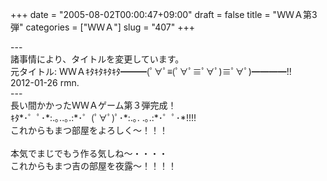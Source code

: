 +++
date = "2005-08-02T00:00:47+09:00"
draft = false
title = "ＷＷＡ第3弾"
categories = ["ＷＷＡ"]
slug = "407"
+++

<div>---</div>
<div>諸事情により、タイトルを変更しています。</div>
<div>元タイトル: ＷＷＡｷﾀｷﾀｷﾀｷﾀ━━━(ﾟ∀ﾟ≡(ﾟ∀ﾟ≡ﾟ∀ﾟ)≡ﾟ∀ﾟ)━━━━!!</div>
<div>2012-01-26 rmn.</div>
<div>---</div>
<div></div>
<div>長い間かかったＷＷＡゲーム第３弾完成！</div>
<div>ｷﾀ*･゜ﾟ･*:.｡..｡.:*･゜(ﾟ∀ﾟ)ﾟ･*:.｡. .｡.:*･゜ﾟ･*!!!!</div>
<div>これからもまつ部屋をよろしく～！！！</div>
&nbsp;
<div>本気でまじでもう作る気しね～・・・・</div>
<div>これからもまつ吉の部屋を夜露～！！！！</div>
